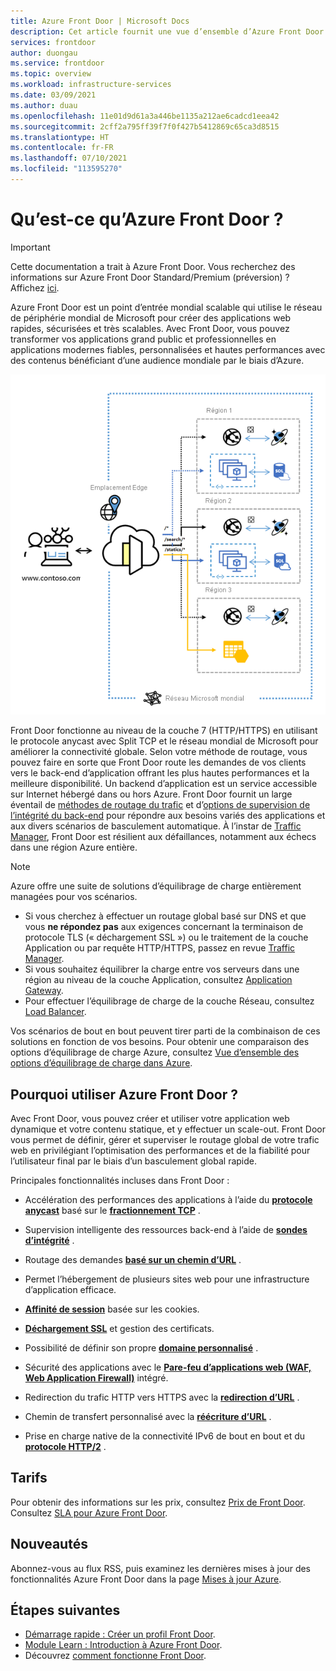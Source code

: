 ```yaml
---
title: Azure Front Door | Microsoft Docs
description: Cet article fournit une vue d’ensemble d’Azure Front Door.
services: frontdoor
author: duongau
ms.service: frontdoor
ms.topic: overview
ms.workload: infrastructure-services
ms.date: 03/09/2021
ms.author: duau
ms.openlocfilehash: 11e01d9d61a3a446be1135a212ae6cadcd1eea42
ms.sourcegitcommit: 2cff2a795ff39f7f0f427b5412869c65ca3d8515
ms.translationtype: HT
ms.contentlocale: fr-FR
ms.lasthandoff: 07/10/2021
ms.locfileid: "113595270"
---
```

# <a name="what-is-azure-front-door"></a>Qu’est-ce qu’Azure Front Door ?

> [!IMPORTANT]
> Cette documentation a trait à Azure Front Door. Vous recherchez des informations sur Azure Front Door Standard/Premium (préversion) ? Affichez [ici](standard-premium/overview.md).

Azure Front Door est un point d’entrée mondial scalable qui utilise le réseau de périphérie mondial de Microsoft pour créer des applications web rapides, sécurisées et très scalables. Avec Front Door, vous pouvez transformer vos applications grand public et professionnelles en applications modernes fiables, personnalisées et hautes performances avec des contenus bénéficiant d’une audience mondiale par le biais d’Azure.

<p align="center">
  <img src="./media/front-door-overview/front-door-visual-diagram.png" alt="Front Door architecture" width="600" title="Azure Front Door">
</p>

Front Door fonctionne au niveau de la couche 7 (HTTP/HTTPS) en utilisant le protocole anycast avec Split TCP et le réseau mondial de Microsoft pour améliorer la connectivité globale. Selon votre méthode de routage, vous pouvez faire en sorte que Front Door route les demandes de vos clients vers le back-end d’application offrant les plus hautes performances et la meilleure disponibilité. Un backend d’application est un service accessible sur Internet hébergé dans ou hors Azure. Front Door fournit un large éventail de [méthodes de routage du trafic](front-door-routing-methods.md) et d’[options de supervision de l’intégrité du back-end](front-door-health-probes.md) pour répondre aux besoins variés des applications et aux divers scénarios de basculement automatique. À l’instar de [Traffic Manager](../traffic-manager/traffic-manager-overview.md), Front Door est résilient aux défaillances, notamment aux échecs dans une région Azure entière.

>[!NOTE]
> Azure offre une suite de solutions d’équilibrage de charge entièrement managées pour vos scénarios. 
> * Si vous cherchez à effectuer un routage global basé sur DNS et que vous **ne répondez pas** aux exigences concernant la terminaison de protocole TLS (« déchargement SSL ») ou le traitement de la couche Application ou par requête HTTP/HTTPS, passez en revue [Traffic Manager](../traffic-manager/traffic-manager-overview.md). 
> * Si vous souhaitez équilibrer la charge entre vos serveurs dans une région au niveau de la couche Application, consultez [Application Gateway](../application-gateway/overview.md).
> * Pour effectuer l’équilibrage de charge de la couche Réseau, consultez [Load Balancer](../load-balancer/load-balancer-overview.md). 
> 
> Vos scénarios de bout en bout peuvent tirer parti de la combinaison de ces solutions en fonction de vos besoins.
> Pour obtenir une comparaison des options d’équilibrage de charge Azure, consultez [Vue d’ensemble des options d’équilibrage de charge dans Azure](/azure/architecture/guide/technology-choices/load-balancing-overview).

## <a name="why-use-azure-front-door"></a>Pourquoi utiliser Azure Front Door ?

Avec Front Door, vous pouvez créer et utiliser votre application web dynamique et votre contenu statique, et y effectuer un scale-out. Front Door vous permet de définir, gérer et superviser le routage global de votre trafic web en privilégiant l’optimisation des performances et de la fiabilité pour l’utilisateur final par le biais d’un basculement global rapide.

Principales fonctionnalités incluses dans Front Door :

* Accélération des performances des applications à l’aide du **[protocole anycast](front-door-routing-architecture.md#anycast)** basé sur le **[fractionnement TCP](front-door-routing-architecture.md#splittcp)** .

* Supervision intelligente des ressources back-end à l’aide de **[sondes d’intégrité](front-door-health-probes.md)** .

*  Routage des demandes **[basé sur un chemin d’URL](front-door-route-matching.md)** .

* Permet l’hébergement de plusieurs sites web pour une infrastructure d’application efficace. 

* **[Affinité de session](front-door-routing-methods.md#affinity)** basée sur les cookies.

* **[Déchargement SSL](front-door-custom-domain-https.md)** et gestion des certificats.

* Possibilité de définir son propre **[domaine personnalisé](front-door-custom-domain.md)** . 

* Sécurité des applications avec le **[Pare-feu d’applications web (WAF, Web Application Firewall)](../web-application-firewall/overview.md)** intégré.

* Redirection du trafic HTTP vers HTTPS avec la **[redirection d’URL](front-door-url-redirect.md)** .

* Chemin de transfert personnalisé avec la **[réécriture d’URL](front-door-url-rewrite.md)** .

* Prise en charge native de la connectivité IPv6 de bout en bout et du **[protocole HTTP/2](front-door-http2.md)** .

## <a name="pricing"></a>Tarifs

Pour obtenir des informations sur les prix, consultez [Prix de Front Door](https://azure.microsoft.com/pricing/details/frontdoor/). Consultez [SLA pour Azure Front Door](https://azure.microsoft.com/en-us/support/legal/sla/frontdoor/v1_0/).

## <a name="whats-new"></a>Nouveautés

Abonnez-vous au flux RSS, puis examinez les dernières mises à jour des fonctionnalités Azure Front Door dans la page [Mises à jour Azure](https://azure.microsoft.com/updates/?category=networking&query=Azure%20Front%20Door).

## <a name="next-steps"></a>Étapes suivantes

- [Démarrage rapide : Créer un profil Front Door](quickstart-create-front-door.md).
- [Module Learn : Introduction à Azure Front Door](/learn/modules/intro-to-azure-front-door/).
- Découvrez [comment fonctionne Front Door](front-door-routing-architecture.md).
